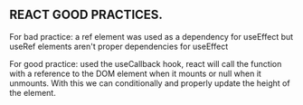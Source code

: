 ## REACT GOOD PRACTICES.

<p>For bad practice: a ref element was used as a dependency for useEffect but useRef elements aren't proper dependencies for useEffect </p>
<p>For good practice: used the useCallback hook, react will call the function with a reference to the DOM element when it mounts or null when it unmounts. With this we can conditionally and properly update the height of the element. </p>
